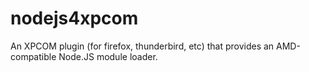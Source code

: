 nodejs4xpcom
============

An XPCOM plugin (for firefox, thunderbird, etc) that provides an AMD-compatible Node.JS module loader.